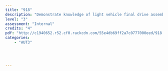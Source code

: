 ```yaml
---
title: "918"
description: "Demonstrate knowledge of light vehicle final drive assembly operation"
level: "3"
assessment: "Internal"
credits: "4"
pdf: "http://c1940652.r52.cf0.rackcdn.com/55e4db69ff2a7c0777000eed/918.pdf"
categories:
    - "AUT3"
    
    
    
    
---
```

